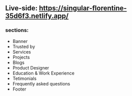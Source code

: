 ## Live-side: https://singular-florentine-35d6f3.netlify.app/
### sections: 
* Banner
* Trusted by
* Services
* Projects
* Blogs
* Product Designer
* Education & Work Experience
* Tetimonials
* Frequently asked questions
* Footer